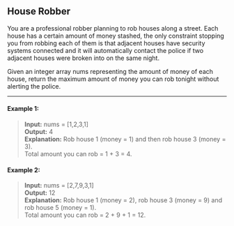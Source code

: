 ## House Robber

You are a professional robber planning to rob houses along a street. Each house has a certain amount of money stashed, the only constraint stopping you from robbing each of them is that adjacent houses have security systems connected and it will automatically contact the police if two adjacent houses were broken into on the same night.

Given an integer array nums representing the amount of money of each house, return the maximum amount of money you can rob tonight without alerting the police.

---

#### Example 1:
> **Input:** nums = [1,2,3,1]<br>
> **Output:** 4<br>
> **Explanation:** Rob house 1 (money = 1) and then rob house 3 (money = 3).<br>
> Total amount you can rob = 1 + 3 = 4.

#### Example 2:
> **Input:** nums = [2,7,9,3,1]<br>
> **Output:** 12<br>
> **Explanation:** Rob house 1 (money = 2), rob house 3 (money = 9) and rob house 5 (money = 1).<br>
> Total amount you can rob = 2 + 9 + 1 = 12.
